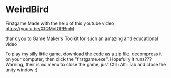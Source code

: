 # WeirdBird
 Firstgame
 Made with the help of this youtube video
https://youtu.be/XtQMytORBmM

thank you to Game Maker's Toolkit for such an amazing and educational video

To play my silly little game, download the code as a zip file, decompress it on your computer, then click the "firstgame.exe". Hopefully it runs??? Warning, their is no menu to close the game, just Ctrl+Alt+Tab and close the unity window :)
